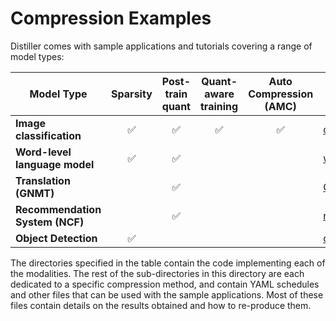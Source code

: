 # Compression Examples

Distiller comes with sample applications and tutorials covering a range of model types:

| Model Type | Sparsity | Post-train quant | Quant-aware training | Auto Compression (AMC) | In Directories |
|------------|:--------:|:----------------:|:--------------------:|:----------------------:|----------------|
| **Image classification** | :white_check_mark: | :white_check_mark: | :white_check_mark: | :white_check_mark: | [classifier_compression](https://github.com/NervanaSystems/distiller/tree/master/examples/classifier_compression), [amc](https://github.com/NervanaSystems/distiller/tree/master/examples/auto_compression/amc) |
| **Word-level language model** | :white_check_mark: | :white_check_mark: | | |[word_language_model](https://github.com/NervanaSystems/distiller/tree/master/examples/word_language_model) |
| **Translation (GNMT)** | | :white_check_mark: | | | [GNMT](https://github.com/NervanaSystems/distiller/tree/master/examples/GNMT) |
| **Recommendation System (NCF)** | |  :white_check_mark: | | | [ncf](https://github.com/NervanaSystems/distiller/tree/master/examples/ncf) |
| **Object Detection** |  :white_check_mark: | | | | [object_detection_compression](https://github.com/NervanaSystems/distiller/tree/master/examples/object_detection_compression) |

The directories specified in the table contain the code implementing each of the modalities. The rest of the sub-directories in this directory are each dedicated to a specific compression method, and contain YAML schedules and other files that can be used with the sample applications. Most of these files contain details on the results obtained and how to re-produce them.
